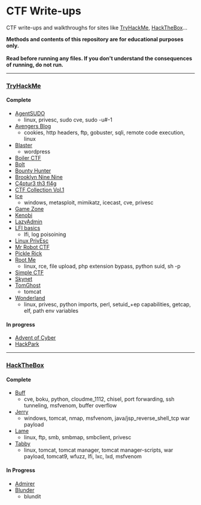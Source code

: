# CTF Write-ups 

CTF write-ups and walkthroughs for sites like [TryHackMe](#TryHackMe), [HackTheBox](#HackTheBox)...

<strong>
Methods and contents of this repository are for educational purposes only. 
<br><br>
Read before running any files. If you don't understand the consequences of running, do not run.
</strong>

---
### [TryHackMe](try-hack-me)

#### Complete

- [AgentSUDO](try-hack-me/agent-sudo)
    - linux, privesc, sudo cve, sudo -u#-1
- [Avengers Blog](try-hack-me/avengers-blog)
    - cookies, http headers, ftp, gobuster, sqli, remote code execution, linux
- [Blaster](try-hack-me/blaster)
    - wordpress
- [Boiler CTF](try-hack-me/bounty-hunter/boiler-ctf)
- [Bolt](try-hack-me/bolt)
- [Bounty Hunter](try-hack-me/bounty-hunter)
- [Brooklyn Nine Nine](try-hack-me/brooklyn-nine-nine)
- [C4ptur3 th3 fl4g](try-hack-me/c4ptur3-th3-fl4g)
- [CTF Collection Vol.1](try-hack-me/ctf-collection-vol-1)
- [Ice](try-hack-me/ice)
    - windows, metasploit, mimikatz, icecast, cve, privesc
- [Game Zone](try-hack-me/game-zone)
- [Kenobi](try-hack-me/kenobi)
- [LazyAdmin](try-hack-me/lazy-admin)
- [LFI basics](try-hack-me/lfi-basics)
    - lfi, log poisoining
- [Linux PrivEsc](try-hack-me/linux-privesc)
- [Mr Robot CTF](try-hack-me/mr-robot-ctf)
- [Pickle Rick](try-hack-me/pickle-rick)
- [Root Me](try-hack-me/root-me)
    - linux, rce, file upload, php extension bypass, python suid, sh -p
- [Simple CTF](try-hack-me/simple-ctf)
- [Skynet](try-hack-me/skynet)
- [TomGhost](try-hack-me/tomghost)
    - tomcat
- [Wonderland](try-hack-me/wonderland)
    - linux, privesc, python imports, perl, setuid_+ep capabilities, getcap, elf, path env variables

#### In progress

- [Advent of Cyber](try-hack-me/advent-of-cyber)
- [HackPark](try-hack-me/hack-park)

---
### [HackTheBox](hack-the-box)

#### Complete

- [Buff](hack-the-box/buff)
    - cve, boku, python, cloudme_1112, chisel, port forwarding, ssh tunneling, msfvenom, buffer overflow
- [Jerry](hack-the-box/jerry)
    - windows, tomcat, nmap, msfvenom, java/jsp_reverse_shell_tcp war payload
- [Lame](hack-the-box/lame)
    - linux, ftp, smb, smbmap, smbclient, privesc
- [Tabby](hack-the-box/tabby)
    - linux, tomcat, tomcat manager, tomcat manager-scripts, war payload, tomcat9, wfuzz, lfi, lxc, lxd, msfvenom

#### In Progress

- [Admirer](hack-the-box/admirer)
- [Blunder](hack-the-box/blunder)
    - blundit
